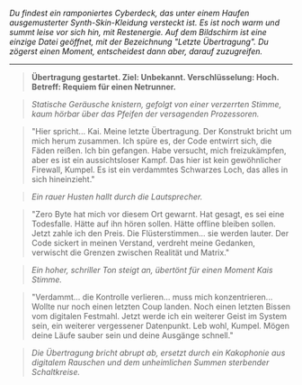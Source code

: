 _Du findest ein ramponiertes Cyberdeck, das unter einem Haufen ausgemusterter Synth-Skin-Kleidung versteckt ist. Es ist noch warm und summt leise vor sich hin, mit Restenergie. Auf dem Bildschirm ist eine einzige Datei geöffnet, mit der Bezeichnung "Letzte Übertragung". Du zögerst einen Moment, entscheidest dann aber, darauf zuzugreifen._

---

> **Übertragung gestartet. Ziel: Unbekannt. Verschlüsselung: Hoch. Betreff: Requiem für einen Netrunner.**

> _Statische Geräusche knistern, gefolgt von einer verzerrten Stimme, kaum hörbar über das Pfeifen der versagenden Prozessoren._

> "Hier spricht... Kai. Meine letzte Übertragung. Der Konstrukt bricht um mich herum zusammen. Ich spüre es, der Code entwirrt sich, die Fäden reißen. Ich bin gefangen. Habe versucht, mich freizukämpfen, aber es ist ein aussichtsloser Kampf. Das hier ist kein gewöhnlicher Firewall, Kumpel. Es ist ein verdammtes Schwarzes Loch, das alles in sich hineinzieht."

> _Ein rauer Husten hallt durch die Lautsprecher._

> "Zero Byte hat mich vor diesem Ort gewarnt. Hat gesagt, es sei eine Todesfalle. Hätte auf ihn hören sollen. Hätte offline bleiben sollen. Jetzt zahle ich den Preis. Die Flüsterstimmen... sie werden lauter. Der Code sickert in meinen Verstand, verdreht meine Gedanken, verwischt die Grenzen zwischen Realität und Matrix."

> _Ein hoher, schriller Ton steigt an, übertönt für einen Moment Kais Stimme._

> "Verdammt... die Kontrolle verlieren... muss mich konzentrieren... Wollte nur noch einen letzten Coup landen. Noch einen letzten Bissen vom digitalen Festmahl. Jetzt werde ich ein weiterer Geist im System sein, ein weiterer vergessener Datenpunkt. Leb wohl, Kumpel. Mögen deine Läufe sauber sein und deine Ausgänge schnell."

> _Die Übertragung bricht abrupt ab, ersetzt durch ein Kakophonie aus digitalem Rauschen und dem unheimlichen Summen sterbender Schaltkreise._
